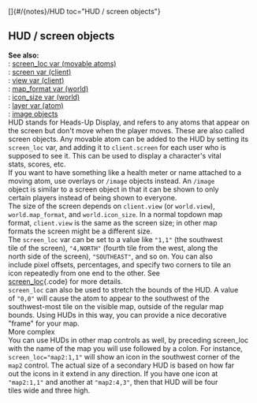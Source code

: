 []{#/{notes}/HUD toc="HUD / screen objects"}    
## HUD / screen objects    
**See also:**    
:   [screen_loc var (movable atoms)](ref/atom/movable/var/screen_loc)    
:   [screen var (client)](ref/client/var/screen)    
:   [view var (client)](ref/client/var/view)    
:   [map_format var (world)](ref/world/var/map_format)    
:   [icon_size var (world)](ref/world/var/icon_size)    
:   [layer var (atom)](ref/atom/var/layer)    
:   [image objects](ref/image)    
HUD stands for Heads-Up Display, and refers to any atoms that appear on    
the screen but don\'t move when the player moves. These are also called    
screen objects. Any movable atom can be added to the HUD by setting its    
`screen_loc` var, and adding it to `client.screen` for each user who is    
supposed to see it. This can be used to display a character\'s vital    
stats, scores, etc.    
If you want to have something like a health meter or name attached to a    
moving atom, use overlays or `/image` objects instead. An `/image`    
object is similar to a screen object in that it can be shown to only    
certain players instead of being shown to everyone.    
The size of the screen depends on `client.view` (or `world.view`),    
`world.map_format`, and `world.icon_size`. In a normal topdown map    
format, `client.view` is the same as the screen size; in other map    
formats the screen might be a different size.    
The `screen_loc` var can be set to a value like `"1,1"` (the southwest    
tile of the screen), `"4,NORTH"` (fourth tile from the west, along the    
north side of the screen), `"SOUTHEAST"`, and so on. You can also    
include pixel offsets, percentages, and specify two corners to tile an    
icon repeatedly from one end to the other. See    
[screen_loc](ref/atom/movable/var/screen_loc){.code} for more details.    
`screen_loc` can also be used to stretch the bounds of the HUD. A value    
of `"0,0"` will cause the atom to appear to the southwest of the    
southwest-most tile on the visible map, outside of the regular map    
bounds. Using HUDs in this way, you can provide a nice decorative    
\"frame\" for your map.    
More complex    
You can use HUDs in other map controls as well, by preceding screen_loc    
with the name of the map you will use followed by a colon. For instance,    
`screen_loc="map2:1,1"` will show an icon in the southwest corner of the    
`map2` control. The actual size of a secondary HUD is based on how far    
out the icons in it extend in any direction. If you have one icon at    
`"map2:1,1"` and another at `"map2:4,3"`, then that HUD will be four    
tiles wide and three high.  